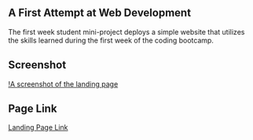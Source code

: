 ## A First Attempt at Web Development
The first week student mini-project deploys a simple website that utilizes the skills learned during the
first week of the coding bootcamp.
## Screenshot
[!A screenshot of the landing page](landing-page/assets/images/landing-page-screenshot.png)
## Page Link
[Landing Page Link](https://yellowyam.github.io/landing-page/)
